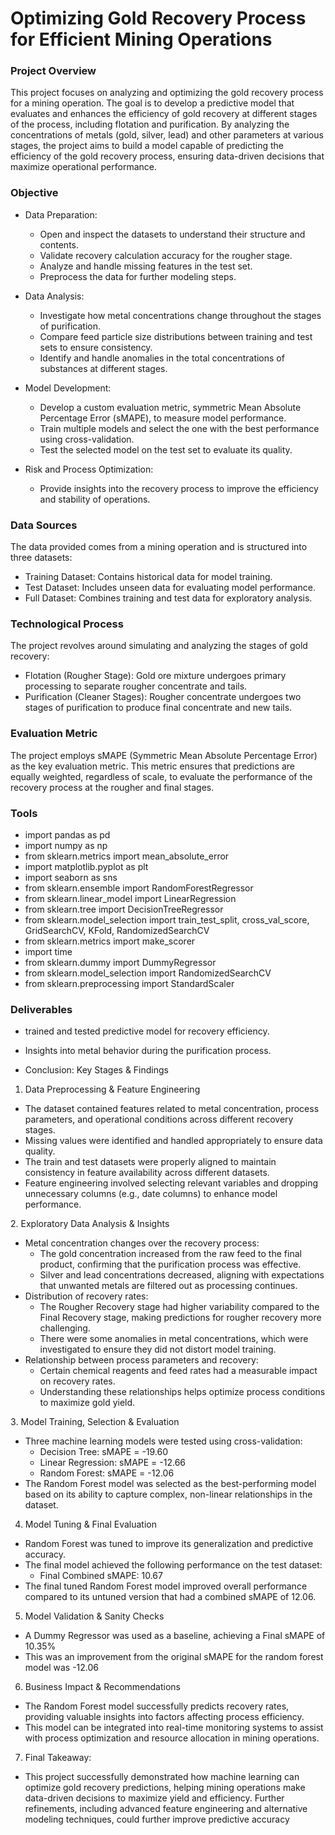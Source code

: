 # Optimizing Gold Recovery Process for Efficient Mining Operations

### Project Overview

This project focuses on analyzing and optimizing the gold recovery process for a mining operation. The goal is to develop a predictive model that evaluates and enhances the efficiency of gold recovery at different stages of the process, including flotation and purification. By analyzing the concentrations of metals (gold, silver, lead) and other parameters at various stages, the project aims to build a model capable of predicting the efficiency of the gold recovery process, ensuring data-driven decisions that maximize operational performance.

### Objective

- Data Preparation:
    - Open and inspect the datasets to understand their structure and contents.
    - Validate recovery calculation accuracy for the rougher stage.
    - Analyze and handle missing features in the test set.
    - Preprocess the data for further modeling steps.
    
- Data Analysis:
    - Investigate how metal concentrations change throughout the stages of purification.
    - Compare feed particle size distributions between training and test sets to ensure consistency.
    - Identify and handle anomalies in the total concentrations of substances at different stages.
    
- Model Development:
    - Develop a custom evaluation metric, symmetric Mean Absolute Percentage Error (sMAPE), to measure model performance.
    - Train multiple models and select the one with the best performance using cross-validation.
    - Test the selected model on the test set to evaluate its quality.
    
- Risk and Process Optimization:
    - Provide insights into the recovery process to improve the efficiency and stability of operations.
    
### Data Sources
The data provided comes from a mining operation and is structured into three datasets:
- Training Dataset: Contains historical data for model training.
- Test Dataset: Includes unseen data for evaluating model performance.
- Full Dataset: Combines training and test data for exploratory analysis.

### Technological Process
The project revolves around simulating and analyzing the stages of gold recovery:
- Flotation (Rougher Stage): Gold ore mixture undergoes primary processing to separate rougher concentrate and tails.
- Purification (Cleaner Stages): Rougher concentrate undergoes two stages of purification to produce final concentrate and new tails.

### Evaluation Metric
The project employs sMAPE (Symmetric Mean Absolute Percentage Error) as the key evaluation metric. This metric ensures that predictions are equally weighted, regardless of scale, to evaluate the performance of the recovery process at the rougher and final stages.

### Tools
- import pandas as pd
- import numpy as np
- from sklearn.metrics import mean_absolute_error
- import matplotlib.pyplot as plt
- import seaborn as sns
- from sklearn.ensemble import RandomForestRegressor
- from sklearn.linear_model import LinearRegression
- from sklearn.tree import DecisionTreeRegressor
- from sklearn.model_selection import train_test_split, cross_val_score, GridSearchCV, KFold, RandomizedSearchCV
- from sklearn.metrics import make_scorer
- import time
- from sklearn.dummy import DummyRegressor
- from sklearn.model_selection import RandomizedSearchCV
- from sklearn.preprocessing import StandardScaler
### Deliverables
-  trained and tested predictive model for recovery efficiency.
- Insights into metal behavior during the purification process.

-  Conclusion: Key Stages & Findings
 
1. Data Preprocessing & Feature Engineering

- The dataset contained features related to metal concentration, process parameters, and operational conditions across different recovery stages.
- Missing values were identified and handled appropriately to ensure data quality.
- The train and test datasets were properly aligned to maintain consistency in feature availability across different datasets.
- Feature engineering involved selecting relevant variables and dropping unnecessary columns (e.g., date columns) to enhance model performance.

2️. Exploratory Data Analysis & Insights

- Metal concentration changes over the recovery process:
    - The gold concentration increased from the raw feed to the final product, confirming that the purification process was effective.
    - Silver and lead concentrations decreased, aligning with expectations that unwanted metals are filtered out as processing continues.
- Distribution of recovery rates:
    - The Rougher Recovery stage had higher variability compared to the Final Recovery stage, making predictions for rougher recovery more challenging.
    - There were some anomalies in metal concentrations, which were investigated to ensure they did not distort model training.
- Relationship between process parameters and recovery:
    - Certain chemical reagents and feed rates had a measurable impact on recovery rates.
    - Understanding these relationships helps optimize process conditions to maximize gold yield.
    
3️. Model Training, Selection & Evaluation

- Three machine learning models were tested using cross-validation:
    - Decision Tree: sMAPE = -19.60
    - Linear Regression: sMAPE = -12.66
    - Random Forest: sMAPE = -12.06
- The Random Forest model was selected as the best-performing model based on its ability to capture complex, non-linear relationships in the dataset.

4. Model Tuning & Final Evaluation

- Random Forest was tuned to improve its generalization and predictive accuracy.
- The final model achieved the following performance on the test dataset:
    - Final Combined sMAPE: 10.67
- The final tuned Random Forest model improved overall performance compared to its untuned version that had a combined sMAPE of 12.06.

5. Model Validation & Sanity Checks

- A Dummy Regressor was used as a baseline, achieving a Final sMAPE of 10.35%
- This was an improvement from the original sMAPE for the random forest model was -12.06

6. Business Impact & Recommendations

- The Random Forest model successfully predicts recovery rates, providing valuable insights into factors affecting process efficiency.
- This model can be integrated into real-time monitoring systems to assist with process optimization and resource allocation in mining operations.

7. Final Takeaway:
- This project successfully demonstrated how machine learning can optimize gold recovery predictions, helping mining operations make data-driven decisions to maximize yield and efficiency. Further refinements, including advanced feature engineering and alternative modeling techniques, could further improve predictive accuracy
